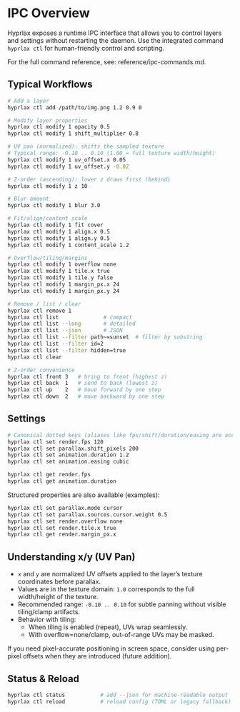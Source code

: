 # IPC Overview

Hyprlax exposes a runtime IPC interface that allows you to control layers and settings without restarting the daemon.
Use the integrated command `hyprlax ctl` for human-friendly control and scripting.

For the full command reference, see: reference/ipc-commands.md.

## Typical Workflows

```bash
# Add a layer
hyprlax ctl add /path/to/img.png 1.2 0.9 0

# Modify layer properties
hyprlax ctl modify 1 opacity 0.5
hyprlax ctl modify 1 shift_multiplier 0.8

# UV pan (normalized): shifts the sampled texture
# Typical range: -0.10 .. 0.10 (1.00 = full texture width/height)
hyprlax ctl modify 1 uv_offset.x 0.05
hyprlax ctl modify 1 uv_offset.y -0.02

# Z-order (ascending): lower z draws first (behind)
hyprlax ctl modify 1 z 10

# Blur amount
hyprlax ctl modify 1 blur 3.0

# Fit/align/content scale
hyprlax ctl modify 1 fit cover
hyprlax ctl modify 1 align.x 0.5
hyprlax ctl modify 1 align.y 0.5
hyprlax ctl modify 1 content_scale 1.2

# Overflow/tiling/margins
hyprlax ctl modify 1 overflow none
hyprlax ctl modify 1 tile.x true
hyprlax ctl modify 1 tile.y false
hyprlax ctl modify 1 margin_px.x 24
hyprlax ctl modify 1 margin_px.y 24

# Remove / list / clear
hyprlax ctl remove 1
hyprlax ctl list              # compact
hyprlax ctl list --long       # detailed
hyprlax ctl list --json       # JSON
hyprlax ctl list --filter path~=sunset  # filter by substring
hyprlax ctl list --filter id=2
hyprlax ctl list --filter hidden=true
hyprlax ctl clear

# Z-order convenience
hyprlax ctl front 3   # bring to front (highest z)
hyprlax ctl back  1   # send to back (lowest z)
hyprlax ctl up    2   # move forward by one step
hyprlax ctl down  2   # move backward by one step
```

## Settings

```bash
# Canonical dotted keys (aliases like fps/shift/duration/easing are accepted):
hyprlax ctl set render.fps 120
hyprlax ctl set parallax.shift_pixels 200
hyprlax ctl set animation.duration 1.2
hyprlax ctl set animation.easing cubic

hyprlax ctl get render.fps
hyprlax ctl get animation.duration
```

Structured properties are also available (examples):

```bash
hyprlax ctl set parallax.mode cursor
hyprlax ctl set parallax.sources.cursor.weight 0.5
hyprlax ctl set render.overflow none
hyprlax ctl set render.tile.x true
hyprlax ctl get render.margin_px.x
```

## Understanding x/y (UV Pan)

- `x` and `y` are normalized UV offsets applied to the layer’s texture coordinates before parallax.
- Values are in the texture domain: `1.0` corresponds to the full width/height of the texture.
- Recommended range: `-0.10 .. 0.10` for subtle panning without visible tiling/clamp artifacts.
- Behavior with tiling:
  - When tiling is enabled (repeat), UVs wrap seamlessly.
  - With overflow=none/clamp, out-of-range UVs may be masked.

If you need pixel-accurate positioning in screen space, consider using per-pixel offsets when they are introduced (future addition).

## Status & Reload

```bash
hyprlax ctl status           # add --json for machine-readable output
hyprlax ctl reload           # reload config (TOML or legacy fallback)
```
